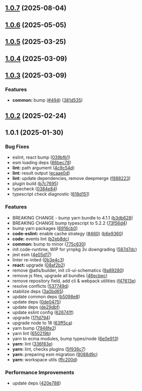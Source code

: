 ## [1.0.7](https://github.com/atls/raijin/compare/@atls/yarn-plugin-lint@1.0.6...@atls/yarn-plugin-lint@1.0.7) (2025-08-04)

## [1.0.6](https://github.com/atls/raijin/compare/@atls/yarn-plugin-lint@1.0.5...@atls/yarn-plugin-lint@1.0.6) (2025-05-05)

## [1.0.5](https://github.com/atls/raijin/compare/@atls/yarn-plugin-lint@1.0.4...@atls/yarn-plugin-lint@1.0.5) (2025-03-25)

## [1.0.4](https://github.com/atls/raijin/compare/@atls/yarn-plugin-lint@1.0.3...@atls/yarn-plugin-lint@1.0.4) (2025-03-09)

## [1.0.3](https://github.com/atls/raijin/compare/@atls/yarn-plugin-lint@1.0.2...@atls/yarn-plugin-lint@1.0.3) (2025-03-09)

### Features

- **common:** bump ([#494](https://github.com/atls/raijin/issues/494)) ([381d535](https://github.com/atls/raijin/commit/381d5357c2818e157330933edb9256936d251ca3))

## [1.0.2](https://github.com/atls/raijin/compare/@atls/yarn-plugin-lint@1.0.1...@atls/yarn-plugin-lint@1.0.2) (2025-02-24)

## 1.0.1 (2025-01-30)

### Bug Fixes

- eslint, react bump ([039bfb1](https://github.com/atls/raijin/commit/039bfb1a612167c08b05143ede4781abf5890ab6))
- esm loading deps ([86bec78](https://github.com/atls/raijin/commit/86bec787979dabfa06223b1adddeb763566bd590))
- **lint:** path argument ([4c9c54d](https://github.com/atls/raijin/commit/4c9c54dd937a83e25911e11344e5913896acc525))
- **lint:** result output ([ecaae0d](https://github.com/atls/raijin/commit/ecaae0d2244577fb376a8383b22eb1596ca28d58))
- **lint:** update dependencies, remove deepmerge ([f888223](https://github.com/atls/raijin/commit/f8882231cdc94c1d449649a1d4501fc5ff13b51e))
- plugin build ([b7c7695](https://github.com/atls/raijin/commit/b7c769587c2cb819d4b47e6c1825e1d7f50dee8b))
- typecheck ([0384e84](https://github.com/atls/raijin/commit/0384e8435fedacc8ca695d7cd52e3c44ea4b9d57))
- typescript check diagnostic ([618d151](https://github.com/atls/raijin/commit/618d151d42baa82983bea168ad895c0b86cda8ef))

### Features

- BREAKING CHANGE - bump yarn bundle to 4.1.1 ([b3db628](https://github.com/atls/raijin/commit/b3db62837ed75cbbedaf3c13678ab58398bfe50f))
- BREAKING CHANGE bump typescript to 5.2.2 ([73f56d4](https://github.com/atls/raijin/commit/73f56d4670a0df3183bc29518cbabc238c03c352))
- bump yarn packages ([6916cb0](https://github.com/atls/raijin/commit/6916cb01c753afd6abd939d193959be6ef0a4b1e))
- **code-eslint:** enable cache strategy ([#460](https://github.com/atls/raijin/issues/460)) ([b6e9360](https://github.com/atls/raijin/commit/b6e9360394fdf195713d9bfa5b0390f326dc3655))
- **code:** events lint ([b2eb8dc](https://github.com/atls/raijin/commit/b2eb8dc1357a59b17c38f8c65a83dae3d704f3b3))
- **common:** bump to minor ([775c630](https://github.com/atls/raijin/commit/775c630061f91970a65e34afabeea8d029e02176))
- init code-runtime, WIP for yrnpkg 3v downgrading ([587d7dc](https://github.com/atls/raijin/commit/587d7dc75c6b08c2a4b0a0b4bf380939de83a6c3))
- jest esm ([4e05d17](https://github.com/atls/raijin/commit/4e05d171ceac0e9550eccbc0c417c09aee13e1c9))
- linter re-inited ([0b3e4c3](https://github.com/atls/raijin/commit/0b3e4c3085a83e8fc74cf0e34c6a720e39a78501))
- **react:** upgrade ([08af2b2](https://github.com/atls/raijin/commit/08af2b27e2757b756cd19928ab58e2b93eb7652f))
- remove @atls/builder, init cli-ui-schematics ([9a89280](https://github.com/atls/raijin/commit/9a892802fc3571f5ca46da67dcd10dcdc016e476))
- remove js files, upgrade all bundles ([46ecbec](https://github.com/atls/raijin/commit/46ecbec27339babc3c0c894b29c544e6c554e7b2))
- remove repository field, add cli & webpack utilities ([f47613e](https://github.com/atls/raijin/commit/f47613e9784e9eea86ed98e712198b000ca5766d))
- resolve conflicts ([537749d](https://github.com/atls/raijin/commit/537749d68ead3ef942d325787de4ab77e7b2bfa4))
- stabilize deps ([3a0bd65](https://github.com/atls/raijin/commit/3a0bd65071d207c2cb22cfe05b664d37d5f7a4c9))
- update common deps ([b5098e8](https://github.com/atls/raijin/commit/b5098e843c0153a476c16ae8607ba2b598accb60))
- update deps ([0de0475](https://github.com/atls/raijin/commit/0de04751e64fc9e6d72879289b773f1fa1ec3526))
- update deps ([de29dbf](https://github.com/atls/raijin/commit/de29dbffcc0c1b9cf081825987e733352b1761a7))
- update eslint config ([626741f](https://github.com/atls/raijin/commit/626741f1896c709c83857818333dc15f28787036))
- upgrade ([17fd794](https://github.com/atls/raijin/commit/17fd794be8d7b17693fdb8ae50e6ec83891632d8))
- upgrade node to 18 ([63ff5ca](https://github.com/atls/raijin/commit/63ff5ca56a526a174e82ebdc215f44e55db7a4f0))
- yarn bump ([7948fe2](https://github.com/atls/raijin/commit/7948fe20493323c9af0f0b55cddd92d4cf9553bf))
- yarn lint ([650219b](https://github.com/atls/raijin/commit/650219b22199577c93ad045553c70567161f78b9))
- yarn to ecma modules, bump types/node ([6e0e913](https://github.com/atls/raijin/commit/6e0e9135ea19e9c035d9a19fd051995df0a28545))
- **yarn:** lint ([336f83e](https://github.com/atls/raijin/commit/336f83eba698e9176f094a0f88bb05343a850428))
- **yarn:** lint, checks plugins ([5f936c7](https://github.com/atls/raijin/commit/5f936c704c590f89186fce22af946bbcc8f11be1))
- **yarn:** preparing esm migration ([9088d9c](https://github.com/atls/raijin/commit/9088d9c5db653fa76d4a16271585b849afc7b8a7))
- **yarn:** workspace utils ([ffc200d](https://github.com/atls/raijin/commit/ffc200d0f0cf6444fe9053a7f046a5d039f79177))

### Performance Improvements

- update deps ([420e788](https://github.com/atls/raijin/commit/420e78845558ecf40aa2b9a63872118d6a5a4b4a))
